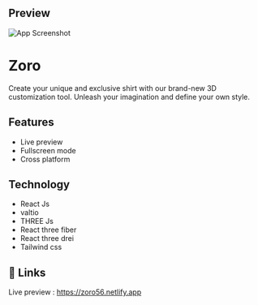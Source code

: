 
## Preview

![App Screenshot](https://i.ibb.co.com/WnzVXPr/Screenshot-From-2025-01-17-04-59-30.png)


# Zoro

Create your unique and exclusive shirt with our brand-new 3D customization tool. Unleash your imagination and define your own style.



## Features


- Live preview
- Fullscreen mode
- Cross platform


## Technology
- React Js
- valtio
- THREE Js
- React three fiber
-  React three drei
-  Tailwind css
## 🔗 Links


Live preview : https://zoro56.netlify.app
